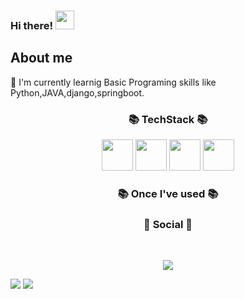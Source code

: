 ### Hi there! <img src="https://raw.githubusercontent.com/MartinHeinz/MartinHeinz/master/wave.gif" width="30px">

## About me 
:pencil: I'm currently learnig Basic Programing skills like Python,JAVA,django,springboot.<br/>

<h3 align="center"><b>📚 TechStack 📚</b></h3>
<p align="center">
<img src="https://cdn.jsdelivr.net/gh/devicons/devicon/icons/python/python-original-wordmark.svg" width="50" height="50"/>
<img src="https://cdn.jsdelivr.net/gh/devicons/devicon/icons/java/java-original-wordmark.svg" width="50" height="50" />
<img src="https://cdn.jsdelivr.net/gh/devicons/devicon/icons/spring/spring-original.svg" width="50" height="50"/>          
<img src="https://cdn.jsdelivr.net/gh/devicons/devicon/icons/django/django-plain.svg" width="50" height="50"/>
</p>

<h3 align="center"><b>📚 Once I've used 📚</b></h3>

<h3 align="center"><b>💌 Social 💌 </b></h3>
</br>
<p align="center">
<a href="mailto:nikeisme827@gmail.com"><img src="https://img.shields.io/badge/Gmail-d14836?style=flat-square&logo=Gmail&logoColor=white&link=nikeisme827@gmail.com"/></a>
</p>


<!-- status bar -->
  <img src="https://github-readme-stats.vercel.app/api?username=nikeisme&layout=compact&show_icons=true&theme=vue&hide_border=true" />
  <img src="https://github-readme-stats.vercel.app/api/top-langs/?username=nikeisme&layout=compact&theme=vue&hide_border=true" />
 
 
